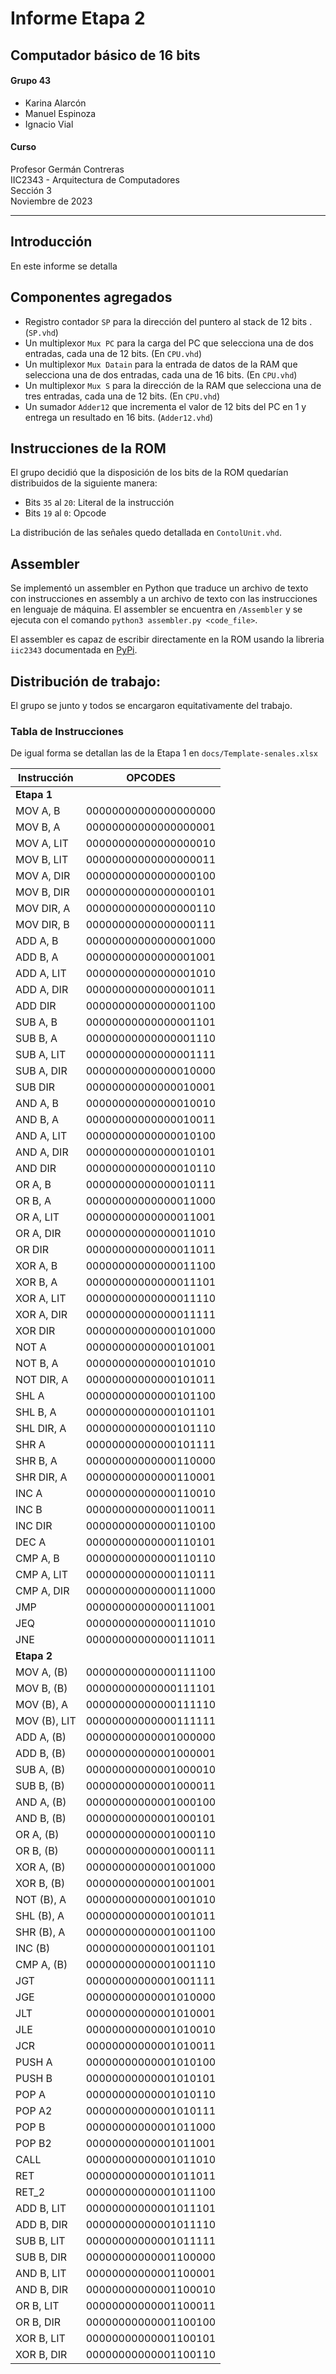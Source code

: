 # Informe Etapa 2

## Computador básico de 16 bits

#### Grupo 43
- Karina Alarcón
- Manuel Espinoza
- Ignacio Vial

#### Curso
Profesor Germán Contreras  
IIC2343 - Arquitectura de Computadores  
Sección 3  
Noviembre de 2023

---

## Introducción

En este informe se detalla 

## Componentes agregados

- Registro contador `SP` para la dirección del puntero al stack de 12 bits . (`SP.vhd`)
- Un multiplexor `Mux PC` para la carga del PC que selecciona una de dos entradas, cada una de 12 bits. (En `CPU.vhd`)
- Un multiplexor `Mux Datain` para la entrada de datos de la RAM que selecciona una de dos entradas, cada una de 16 bits. (En `CPU.vhd`)
- Un multiplexor `Mux S` para la dirección de la RAM que selecciona una de tres entradas, cada una de 12 bits. (En `CPU.vhd`)
- Un sumador `Adder12` que incrementa el valor de 12 bits del PC en 1 y entrega un resultado en 16 bits. (`Adder12.vhd`)

## Instrucciones de la ROM

El grupo decidió que la disposición de los bits de la ROM quedarían distribuidos de la siguiente manera:

- Bits `35` al `20`: Literal de la instrucción
- Bits `19` al `0`: Opcode

La distribución de las señales quedo detallada en `ContolUnit.vhd`.

## Assembler

Se implementó un assembler en Python que traduce un archivo de texto con instrucciones en assembly a un archivo de texto con las instrucciones en lenguaje de máquina. El assembler se encuentra en `/Assembler` y se ejecuta con el comando `python3 assembler.py <code_file>`.

El assembler es capaz de escribir directamente en la ROM usando la libreria ```iic2343``` documentada en [PyPi]("https://pypi.org/project/iic2343/").

## Distribución de trabajo:

El grupo se junto y todos se encargaron equitativamente del trabajo.

### Tabla de Instrucciones

De igual forma se detallan las de la Etapa 1 en `docs/Template-senales.xlsx`

| **Instrucción** | **OPCODES** |
| -----------  | -------------------- |
| **Etapa 1** |  |
| MOV A, B     | 00000000000000000000 |
| MOV B, A     | 00000000000000000001 |
| MOV A, LIT   | 00000000000000000010 |
| MOV B, LIT   | 00000000000000000011 |
| MOV A, DIR   | 00000000000000000100 |
| MOV B, DIR   | 00000000000000000101 |
| MOV DIR, A   | 00000000000000000110 |
| MOV DIR, B   | 00000000000000000111 |
| ADD A, B     | 00000000000000001000 |
| ADD B, A     | 00000000000000001001 |
| ADD A, LIT   | 00000000000000001010 |
| ADD A, DIR   | 00000000000000001011 |
| ADD DIR      | 00000000000000001100 |
| SUB A, B     | 00000000000000001101 |
| SUB B, A     | 00000000000000001110 |
| SUB A, LIT   | 00000000000000001111 |
| SUB A, DIR   | 00000000000000010000 |
| SUB DIR      | 00000000000000010001 |
| AND A, B     | 00000000000000010010 |
| AND B, A     | 00000000000000010011 |
| AND A, LIT   | 00000000000000010100 |
| AND A, DIR   | 00000000000000010101 |
| AND DIR      | 00000000000000010110 |
| OR A, B      | 00000000000000010111 |
| OR B, A      | 00000000000000011000 |
| OR A, LIT    | 00000000000000011001 |
| OR A, DIR    | 00000000000000011010 |
| OR DIR       | 00000000000000011011 |
| XOR A, B     | 00000000000000011100 |
| XOR B, A     | 00000000000000011101 |
| XOR A, LIT   | 00000000000000011110 |
| XOR A, DIR   | 00000000000000011111 |
| XOR DIR      | 00000000000000101000 |
| NOT A       | 00000000000000101001 |
| NOT B, A     | 00000000000000101010 |
| NOT DIR, A  | 00000000000000101011 |
| SHL A       | 00000000000000101100 |
| SHL B, A     | 00000000000000101101 |
| SHL DIR, A  | 00000000000000101110 |
| SHR A       | 00000000000000101111 |
| SHR B, A     | 00000000000000110000 |
| SHR DIR, A  | 00000000000000110001 |
| INC A       | 00000000000000110010 |
| INC B       | 00000000000000110011 |
| INC DIR     | 00000000000000110100 |
| DEC A       | 00000000000000110101 |
| CMP A, B     | 00000000000000110110 |
| CMP A, LIT   | 00000000000000110111 |
| CMP A, DIR   | 00000000000000111000 |
| JMP         | 00000000000000111001 |
| JEQ         | 00000000000000111010 |
| JNE         | 00000000000000111011 |
| **Etapa 2** |  |
| MOV A, (B)   | 00000000000000111100 |
| MOV B, (B)   | 00000000000000111101 |
| MOV (B), A   | 00000000000000111110 |
| MOV (B), LIT | 00000000000000111111 |
| ADD A, (B)   | 00000000000001000000 |
| ADD B, (B)   | 00000000000001000001 |
| SUB A, (B)   | 00000000000001000010 |
| SUB B, (B)   | 00000000000001000011 |
| AND A, (B)   | 00000000000001000100 |
| AND B, (B)   | 00000000000001000101 |
| OR A, (B)    | 00000000000001000110 |
| OR B, (B)    | 00000000000001000111 |
| XOR A, (B)   | 00000000000001001000 |
| XOR B, (B)   | 00000000000001001001 |
| NOT (B), A   | 00000000000001001010 |
| SHL (B), A   | 00000000000001001011 |
| SHR (B), A   | 00000000000001001100 |
| INC (B)     | 00000000000001001101 |
| CMP A, (B)   | 00000000000001001110 |
| JGT         | 00000000000001001111 |
| JGE         | 00000000000001010000 |
| JLT         | 00000000000001010001 |
| JLE         | 00000000000001010010 |
| JCR         | 00000000000001010011 |
| PUSH A      | 00000000000001010100 |
| PUSH B      | 00000000000001010101 |
| POP A       | 00000000000001010110 |
| POP A2      | 00000000000001010111 |
| POP B       | 00000000000001011000 |
| POP B2      | 00000000000001011001 |
| CALL        | 00000000000001011010 |
| RET         | 00000000000001011011 |
| RET_2       | 00000000000001011100 |
| ADD B, LIT  | 00000000000001011101 |
| ADD B, DIR  | 00000000000001011110 |
| SUB B, LIT  | 00000000000001011111 |
| SUB B, DIR  | 00000000000001100000 |
| AND B, LIT  | 00000000000001100001 |
| AND B, DIR  | 00000000000001100010 |
| OR B, LIT   | 00000000000001100011 |
| OR B, DIR   | 00000000000001100100 |
| XOR B, LIT  | 00000000000001100101 |
| XOR B, DIR  | 00000000000001100110 |
